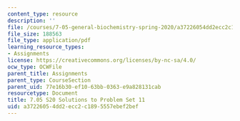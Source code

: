```yaml
---
content_type: resource
description: ''
file: /courses/7-05-general-biochemistry-spring-2020/a37226054dd2ecc2c1895557ebef2bef_MIT7_05S20_Pset11_soln.pdf
file_size: 188563
file_type: application/pdf
learning_resource_types:
- Assignments
license: https://creativecommons.org/licenses/by-nc-sa/4.0/
ocw_type: OCWFile
parent_title: Assignments
parent_type: CourseSection
parent_uid: 77e16b30-ef10-63bb-0363-e9a828131cab
resourcetype: Document
title: 7.05 S20 Solutions to Problem Set 11
uid: a3722605-4dd2-ecc2-c189-5557ebef2bef
---
```

